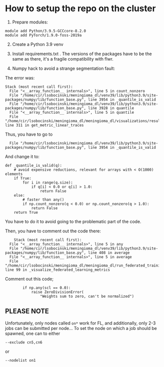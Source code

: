 # How to setup the repo on the cluster

1. Prepare modules:

```
module add Python/3.9.5-GCCcore-8.2.0
module add PyTorch/1.9.0-foss-2019a
```

2. Create a Python 3.9 venv

3. Install requirements.txt . 
The versions of the packages have to be the same as there, it's a fragile compatibility with flwr.

4. Numpy hack to avoid a strange segmentation fault:

The error was:
```
Stack (most recent call first):
  File "<__array_function__ internals>", line 5 in count_nonzero
  File "/home/cir/lsobocinski/meningioma_dl/venv39/lib/python3.9/site-packages/numpy/lib/function_base.py", line 3954 in _quantile_is_valid
  File "/home/cir/lsobocinski/meningioma_dl/venv39/lib/python3.9/site-packages/numpy/lib/function_base.py", line 3928 in quantile
  File "<__array_function__ internals>", line 5 in quantile
  File "/home/cir/lsobocinski/meningioma_dl/meningioma_dl/visualizations/results_visualizations.py", line 311 in get_metric_linear_traces
```

Thus, you have to go to 
```
  File "/home/cir/lsobocinski/meningioma_dl/venv39/lib/python3.9/site-packages/numpy/lib/function_base.py", line 3954 in _quantile_is_valid
```

And change it to:

```
def _quantile_is_valid(q):
    # avoid expensive reductions, relevant for arrays with < O(1000) elements
    if True:
        for i in range(q.size):
            if q[i] < 0.0 or q[i] > 1.0:
                return False
    else:
        # faster than any()
        if np.count_nonzero(q < 0.0) or np.count_nonzero(q > 1.0):
            return False
    return True
```

You have to do it to avoid going to the problematic part of the code.

Then, you have to comment out the code there:

```
	Stack (most recent call first):
  File "<__array_function__ internals>", line 5 in any
  File "/home/cir/lsobocinski/meningioma_dl/venv39/lib/python3.9/site-packages/numpy/lib/function_base.py", line 408 in average
  File "<__array_function__ internals>", line 5 in average
  File "/home/cir/lsobocinski/meningioma_dl/meningioma_dl/run_federated_training.py", line 99 in _visualize_federated_learning_metrics
```
Comment out this code;

```
        if np.any(scl == 0.0):
            raise ZeroDivisionError(
                "Weights sum to zero, can't be normalized")
```

## PLEASE NOTE

Unfortunately, only nodes called `on*` work for FL, and additionally, only 2-3 jobs can be submitted per node... To set the node on which a job should be spawned, one can to either

```
--exclude cn5,cn6
```

or 

```
--nodelist on1
```
